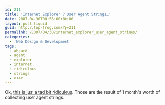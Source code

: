 ```yaml
---
id: 211
title: 'Internet Explorer 7 User Agent Strings…'
date: 2007-04-30T08:56:00+00:00
layout: post.liquid
guid: http://top-frog.com/?p=211
permalink: /2007/04/30/internet_explorer_user_agent_strings/
categories:
  - 'Web Design & Development'
tags:
  - absurd
  - agent
  - explorer
  - internet
  - ridiculous
  - strings
  - user
---
```

Ok, [this is just a tad bit ridiculous](/stuff/msie7_user_agents.txt). Those are the result of 1 month's worth of collecting user agent strings.
